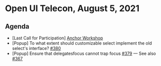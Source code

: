 # Open UI Telecon, August 5, 2021

## Agenda
- [Last Call for Participation] [Anchor Workshop](https://docs.google.com/presentation/d/1g0kCtpbGHqzJybhrP1vgbQapXSZW3zMopYOjNfBf0OQ/edit#slide=id.p)
- [Popup] To what extent should customizable select implement the old select's interface? [#380](https://github.com/openui/open-ui/issues/380)
- [Popup] Ensure that delegatesfocus cannot trap focus [#379](https://github.com/openui/open-ui/issues/379) — See also [#367](https://github.com/openui/open-ui/issues/367)